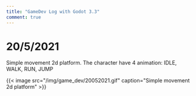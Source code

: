 ```yaml
---
title: "GameDev Log with Godot 3.3"
comment: true
---
```


# 20/5/2021

Simple movement 2d platform. The character have 4 animation: IDLE, WALK, RUN, JUMP

{{< image src="/img/game_dev/20052021.gif"  caption="Simple movement 2d platform"  >}}
